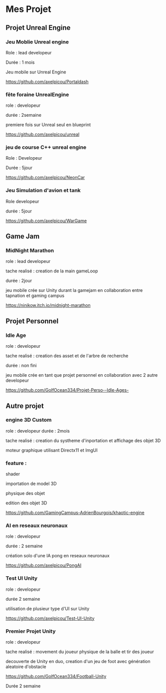 # Mes Projet 

## Projet Unreal Engine

### Jeu Moblie Unreal engine

 Role : lead developeur

 Durée : 1 mois

Jeu mobile sur Unreal Engine

 https://github.com/axelpicou/Portaldash

### fête foraine UnrealEngine

 role : developeur
 
 durée : 2semaine

 premiere fois sur Unreal seul en blueprint

 https://github.com/axelpicou/unreal

### jeu de course C++ unreal engine 

Role : Developeur

Durée : 5jour

https://github.com/axelpicou/NeonCar

### Jeu Simulation d'avion et tank

Role developeur

durée : 5jour

https://github.com/axelpicou/WarGame

## Game Jam
### MidNight Marathon

role : lead developeur

tache realisé : creation de la main gameLoop

durée : 2jour

jeu mobile crée sur Unity durant la gamejam en collaboration entre tapnation et gaming campus 

https://ninikow.itch.io/midnight-marathon

## Projet Personnel

### Idle Age

role : developeur 

tache realisé : creation des asset et de l'arbre de recherche

durée : non fini

jeu mobile crée en tant que projet personnel en collaboration avec 2 autre developeur 

https://github.com/GolfOcean334/Projet-Perso--Idle-Ages-

## Autre projet

### engine 3D Custom

role : developeur 
durée : 2mois

tache realisé : creation du systheme d'inportation et affichage des objet 3D

moteur graphique utilisant Directx11 et ImgUI

### feature : 

shader

importation de model 3D

physique des objet 

edition des objet 3D

https://github.com/GamingCampus-AdrienBourgois/khaotic-engine

### AI en reseaux neuronaux

role : developeur

durée : 2 semaine

création solo d'une IA pong en reseaux neuronaux

https://github.com/axelpicou/PongAI

 ### Test UI Unity

 role : developeur
 
 durée 2 semaine 

 utilisation de plusieur type d'UI sur Unity

 https://github.com/axelpicou/Test-UI-Unity

 ### Premier Projet Unity

 role : developeur 

 tache realisé : movement du joueur physique de la balle et tir des joueur

 decouverte de Unity en duo, creation d'un jeu de foot avec génération aleatoire d'obstacle 

https://github.com/GolfOcean334/Football-Unity
 
 Durée 2 semaine
